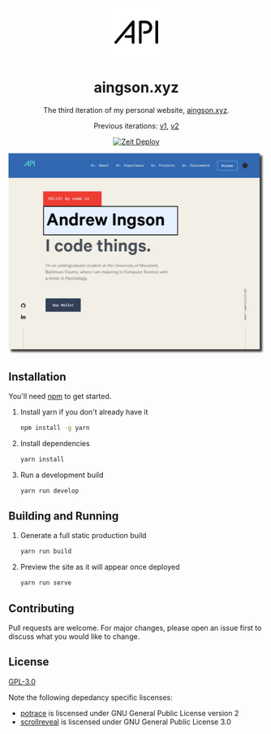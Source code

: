 <!--suppress HtmlDeprecatedAttribute -->
<div align="center">
  <img alt="Logo" src="https://raw.githubusercontent.com/ADMARIl/aingson.xyz/master/src/images/logo.png" width="100" />
</div>

<h1 align="center">
   aingson.xyz
</h1>
<p align="center">
   The third iteration of my personal website, <a href="https://aingson.xyz" target="_blank">aingson.xyz</a>.
 </p>
<p align="center">
  Previous iterations:
  <a href="https://github.com/ADMARIl/v1" target="_blank">v1</a>,
  <a href="https://github.com/ADMARIl/v2" target="_blank">v2</a>
</p>
<div align="center">
   <a href="https://zeit.co/import/project?template=https://github.com/ADMARIl/aingson.xyz/tree/master" target="_blank">
    <img src="https://zeit.co/button" alt="Zeit Deploy" />
  </a>
</div>

![code](src/images/og-shadow.png)

## Installation

You'll need [npm](https://nodejs.org/en/) to get started.

1. Install yarn if you don't already have it

   ```bash
   npm install -g yarn
   ```

2. Install dependencies

   ```bash
   yarn install
   ```

3. Run a development build

   ```bash
   yarn run develop
   ```

## Building and Running

1. Generate a full static production build

   ```bash
   yarn run build
   ```

2. Preview the site as it will appear once deployed

   ```bash
   yarn run serve
   ```

## Contributing

Pull requests are welcome. For major changes, please open an issue first to discuss what you would like to change.

## License

[GPL-3.0](https://choosealicense.com/licenses/gpl-3.0/)

Note the following depedancy specific liscenses:

* [potrace](https://github.com/tooolbox/node-potrace/blob/HEAD/LICENSE) is liscensed under GNU General Public License version 2
* [scrollreveal](https://github.com/jlmakes/scrollreveal#license) is liscensed under GNU General Public License 3.0

